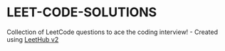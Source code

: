 # LEET-CODE-SOLUTIONS
Collection of LeetCode questions to ace the coding interview! - Created using [LeetHub v2](https://github.com/arunbhardwaj/LeetHub-2.0)
